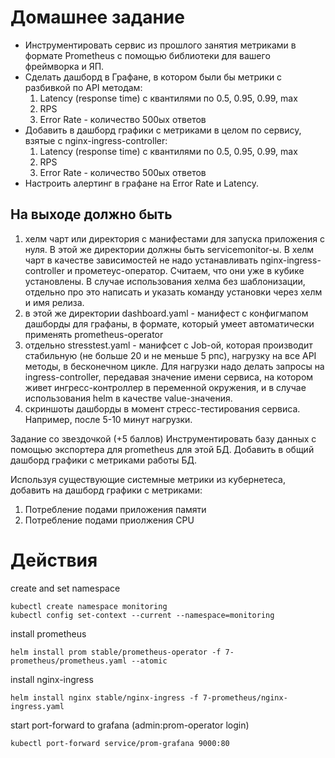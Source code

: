 # Домашнее задание
* Инструментировать сервис из прошлого занятия метриками в формате Prometheus с помощью библиотеки для вашего фреймворка и ЯП.
* Сделать дашборд в Графане, в котором были бы метрики с разбивкой по API методам:
    1. Latency (response time) с квантилями по 0.5, 0.95, 0.99, max
    2. RPS
    3. Error Rate - количество 500ых ответов
* Добавить в дашборд графики с метриками в целом по сервису, взятые с nginx-ingress-controller:
    1. Latency (response time) с квантилями по 0.5, 0.95, 0.99, max
    2. RPS
    3. Error Rate - количество 500ых ответов
* Настроить алертинг в графане на Error Rate и Latency.

## На выходе должно быть
1) хелм чарт или директория с манифестами для запуска приложения с нуля. В этой же директории должны быть servicemonitor-ы. В хелм чарт в качестве зависимостей не надо устанавливать nginx-ingress-controller и прометеус-оператор. Считаем, что они уже в кубике установлены.
В случае использования хелма без шаблонизации, отдельно про это написать и указать команду установки через хелм и имя релиза.
2) в этой же директории dashboard.yaml - манифест с конфигмапом дашборды для графаны, в формате, который умеет автоматически применять prometheus-operator
3) отдельно stresstest.yaml - манифсет с Job-ой, которая производит стабильную (не больше 20 и не меньше 5 рпс), нагрузку на все API методы, в бесконечном цикле. Для нагрузки надо делать запросы на ingress-controller, передавая значение имени сервиса, на котором живет ингресс-контроллер в переменной окружения, и в случае использования helm в качестве value-значения.
4) скриншоты дашборды в момент стресс-тестирования сервиса. Например, после 5-10 минут нагрузки.


Задание со звездочкой (+5 баллов)
Инструментировать базу данных с помощью экспортера для prometheus для этой БД.
Добавить в общий дашборд графики с метриками работы БД.

Используя существующие системные метрики из кубернетеса, добавить на дашборд графики с метриками:
1. Потребление подами приложения памяти
2. Потребление подами приолжения CPU


# Действия

create and set namespace

    kubectl create namespace monitoring
    kubectl config set-context --current --namespace=monitoring

install prometheus

    helm install prom stable/prometheus-operator -f 7-prometheus/prometheus.yaml --atomic
    
install nginx-ingress

    helm install nginx stable/nginx-ingress -f 7-prometheus/nginx-ingress.yaml

start port-forward to grafana (admin:prom-operator login)

    kubectl port-forward service/prom-grafana 9000:80


